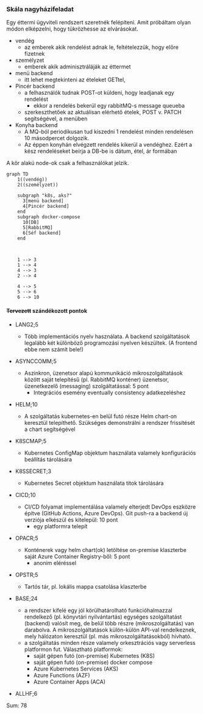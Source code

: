 ### Skála nagyházifeladat
Egy éttermi ügyviteli rendszert szeretnék felépíteni. Amit próbáltam olyan módon elképzelni, hogy tükrözhesse az elvárásokat.
  -  vendég
     -  az emberek akik rendelést adnak le, feltételezzük, hogy előre fizetnek
  -  személyzet
     -  emberek akik adminisztráláják az éttermet
  -  menü backend
     -  itt lehet megtekinteni az ételeket GETtel,
  -  Pincér backend
     - a felhasználók tudnak POST-ot küldeni, hogy leadjanak egy rendelést
       - ekkor a rendelés bekerül egy rabbitMQ-s  message queueba
     - szerkeszthetőek az aktuálisan elérhető ételek, POST v. PATCH segítségével, a menüben
  -  Konyha backend
     -  A MQ-ból periodikusan tud kiszedni 1 rendelést minden rendelésen 10 másodpercet dolgozik.
     -  Az éppen konyhán elvégzett rendelés kikerül a vendéghez. Ezért a kész rendeléseket beírja a DB-be is dátum, étel, ár formában
<div style="page-break-after: always;"></div>

A kör alakú node-ok csak a felhasználókat jelzik.


```mermaid
graph TD
    1((vendég))
    2((személyzet))

    subgraph "k8s, aks?"
      3[menü backend]
      4[Pincér backend]
    end
    subgraph docker-compose
      10[DB]
      5[RabbitMQ]
      6[Séf backend]
    end
    
    
    
    1 --> 3
    1 --> 4
    4 --> 3
    2 --> 4
  
    4 --> 5
    5 --> 6
    6 --> 10

```

#### ~~Tervezett~~ szándékozott pontok


- LANG2;5
  - Több implementációs nyelv használata. A backend szolgáltatások legalább két különböző programozási nyelven készültek. (A frontend ebbe nem számít bele!)
- ASYNCCOMM;5
  - Aszinkron, üzenetsor alapú kommunikáció mikroszolgáltatások között saját telepítésű (pl. RabbitMQ konténer) üzenetsor, üzenetkezelő (messaging) szolgáltatással: 5 pont
    - Integrációs esemény eventually consistency adatkezeléshez
- HELM;10
  - A szolgáltatás kubernetes-en belül futó része Helm chart-on keresztül telepíthető. Szükséges demonstrálni a rendszer frissítését a chart segítségével
- K8SCMAP;5
  - Kubernetes ConfigMap objektum használata valamely konfigurációs beállítás tárolására
- K8SSECRET;3
  - Kubernetes Secret objektum használata titok tárolására
- CICD;10
  - CI/CD folyamat implementálása valamely elterjedt DevOps eszközre építve (GitHub Actions, Azure DevOps). Git push-ra a backend új verziója elkészül és kitelepül: 10 pont
    - egy platformra telepít
- OPACR;5 
  - Konténerek vagy helm chart(ok) letöltése on-premise klaszterbe saját Azure Container Registry-ből: 5 pont
    - anonim eléréssel
- OPSTR;5
  - Tartós tár, pl. lokális mappa csatolása klaszterbe
- BASE;24
  - a rendszer kifelé egy jól körülhatárolható funkcióhalmazzal rendelkező (pl. könyvtári nyilvántartás) egységes szolgáltatást (backend) valósít meg,
de belül több részre (mikroszolgáltatás) van darabolva. A mikroszolgáltatások külön-külön API-val rendelkeznek, mely hálózaton keresztül (pl. más mikroszolgáltatásokból) hívható.
  - a szolgáltatás minden része valamely orkesztrációs vagy serverless platformon fut. Választható platformok:
    - saját gépen futó (on-premise) Kubernetes (K8S)
    - saját gépen futó (on-premise) docker compose
    - Azure Kubernetes Services (AKS)
    - Azure Functions (AZF)
    - Azure Container Apps (ACA)

- ALLHF;6

Sum: 78